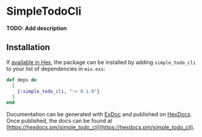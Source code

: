 # SimpleTodoCli

**TODO: Add description**

## Installation

If [available in Hex](https://hex.pm/docs/publish), the package can be installed
by adding `simple_todo_cli` to your list of dependencies in `mix.exs`:

```elixir
def deps do
  [
    {:simple_todo_cli, "~> 0.1.0"}
  ]
end
```

Documentation can be generated with [ExDoc](https://github.com/elixir-lang/ex_doc)
and published on [HexDocs](https://hexdocs.pm). Once published, the docs can
be found at [https://hexdocs.pm/simple_todo_cli](https://hexdocs.pm/simple_todo_cli).

